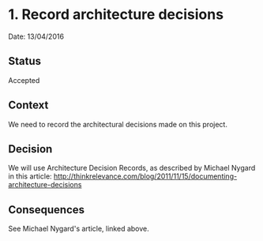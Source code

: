 # 1. Record architecture decisions

Date: 13/04/2016

## Status

Accepted

## Context

We need to record the architectural decisions made on this project.

## Decision

We will use Architecture Decision Records, as described by Michael Nygard in this article: http://thinkrelevance.com/blog/2011/11/15/documenting-architecture-decisions

## Consequences

See Michael Nygard's article, linked above.
